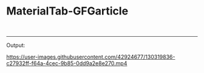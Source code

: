 # MaterialTab-GFGarticle
<br>
<hr>
Output:


https://user-images.githubusercontent.com/42924677/130319836-c27932ff-f64a-4cec-9b85-0dd9a2e8e270.mp4

